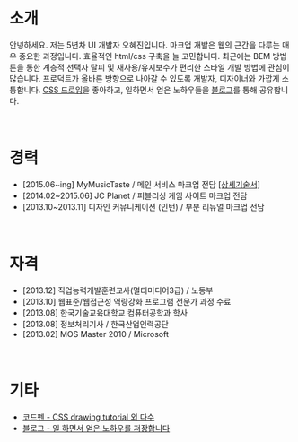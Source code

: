 # 소개
안녕하세요. 저는 5년차 UI 개발자 오혜진입니다. 마크업 개발은 웹의 근간을 다루는 매우 중요한 과정입니다. 효율적인 html/css 구축을 늘 고민합니다. 최근에는 BEM 방법론을 통한 계층적 선택자 탈피 및 재사용/유지보수가 편리한 스타일 개발 방법에 관심이 많습니다. 프로덕트가 올바른 방향으로 나아갈 수 있도록 개발자, 디자이너와 가깝게 소통합니다. [CSS 드로잉](https://codepen.io/collection/AVKvZM/)을 좋아하고, 일하면서 얻은 노하우들을 [블로그](http://zinee-world.tistory.com)를 통해 공유합니다.

<br>

# 경력
* [2015.06~ing] MyMusicTaste / 메인 서비스 마크업 전담 [[상세기술서]](https://github.com/zineeworld/resume/blob/master/after201506.md)
* [2014.02~2015.06] JC Planet / 퍼블리싱 게임 사이트 마크업 전담
* [2013.10~2013.11] 디자인 커뮤니케이션 (인턴) / 부분 리뉴얼 마크업 전담

<br>

# 자격
* [2013.12] 직업능력개발훈련교사(멀티미디어3급) / 노동부
* [2013.10] 웹표준/웹접근성 역량강화 프로그램 전문가 과정 수료
* [2013.08] 한국기술교육대학교 컴퓨터공학과 학사
* [2013.08] 정보처리기사 / 한국산업인력공단
* [2013.02] MOS Master 2010 / Microsoft
   
<br>
   
# 기타
* [코드펜 - CSS drawing tutorial 외 다수](https://codepen.io/zineeworld/collections/popular/)
* [블로그 - 일 하면서 얻은 노하우를 저장합니다](http://zinee-world.tistory.com)
